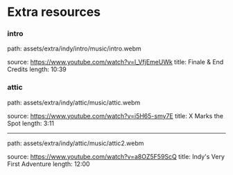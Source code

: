 # Extra resources

### intro

path: assets/extra/indy/intro/music/intro.webm

source: https://www.youtube.com/watch?v=l_VfjEmeUWk
title: Finale & End Credits
length: 10:39

### attic

path: assets/extra/indy/attic/music/attic.webm

source: https://www.youtube.com/watch?v=i5H65-smy7E
title: X Marks the Spot
length: 3:11

---

path: assets/extra/indy/attic/music/attic2.webm

source: https://www.youtube.com/watch?v=a8OZ5F59ScQ
title: Indy's Very First Adventure
length: 12:00
